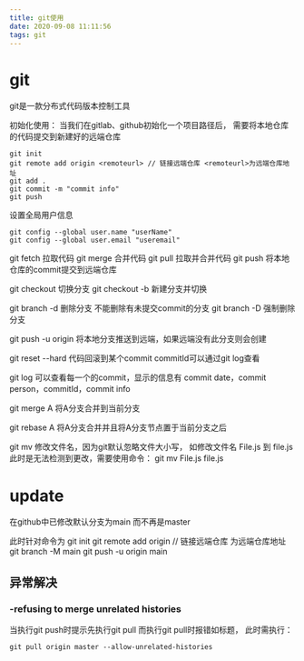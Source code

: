 ```yaml
---
title: git使用
date: 2020-09-08 11:11:56
tags: git
---
```


# git
git是一款分布式代码版本控制工具

初始化使用：
当我们在gitlab、github初始化一个项目路径后，
需要将本地仓库的代码提交到新建好的远端仓库

```
git init
git remote add origin <remoteurl> // 链接远端仓库 <remoteurl>为远端仓库地址
git add .
git commit -m "commit info"
git push
```

设置全局用户信息
```
git config --global user.name "userName"
git config --global user.email "useremail"
```

git fetch 拉取代码
git merge 合并代码
git pull 拉取并合并代码
git push 将本地仓库的commit提交到远端仓库

git checkout <branchName> 切换分支
git checkout -b <branchName> 新建分支并切换

git branch -d <branchName> 删除分支 不能删除有未提交commit的分支
git branch -D <branchName> 强制删除分支

git push -u origin <branchName> 将本地分支推送到远端，如果远端没有此分支则会创建

git reset --hard <commitId> 代码回滚到某个commit commitId可以通过git log查看

git log 可以查看每一个的commit，显示的信息有 commit date，commit person，commitId，commit info

git merge A 将A分支合并到当前分支


git rebase A 将A分支合并并且将A分支节点置于当前分支之后

git mv <FileName> <filename> 修改文件名，因为git默认忽略文件大小写，
如修改文件名 File.js 到 file.js此时是无法检测到更改，需要使用命令：
git mv File.js file.js



# update
在github中已修改默认分支为main 而不再是master

此时针对命令为
git init
git remote add origin <remoteurl> // 链接远端仓库 <remoteurl>为远端仓库地址
git branch -M main
git push -u origin main

## 异常解决

### -refusing to merge unrelated histories
当执行git push时提示先执行git pull
而执行git pull时报错如标题，
此时需执行：
```
git pull origin master --allow-unrelated-histories
```

